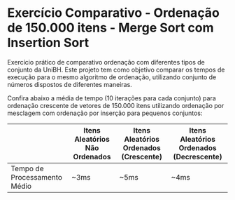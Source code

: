 # Exercício Comparativo - Ordenação de 150.000 itens - Merge Sort com Insertion Sort

Exercício prático de comparativo ordenação com diferentes tipos de conjunto da UniBH. Este projeto tem como objetivo comparar os tempos de execução para o mesmo algoritmo de ordenação, utilizando conjunto de números dispostos de diferentes maneiras.

Confira abaixo a média de tempo (10 iterações para cada conjunto) para ordenação crescente de vetores de 150.000 itens utilizando ordenação por mesclagem com ordenação por inserção para pequenos conjuntos:

  | Itens Aleatórios Não Ordenados | Itens Aleatórios Ordenados (Crescente) | Itens Aleatórios Ordenados (Decrescente)
--| ------------------------------ | -------------------------------------- | ----------------------------------------
Tempo de Processamento Médio | ~3ms | ~5ms | ~4ms
